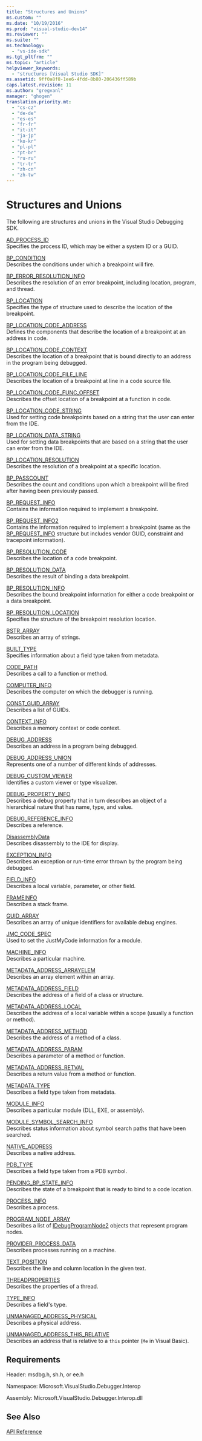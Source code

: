 ```yaml
---
title: "Structures and Unions"
ms.custom: ""
ms.date: "10/19/2016"
ms.prod: "visual-studio-dev14"
ms.reviewer: ""
ms.suite: ""
ms.technology: 
  - "vs-ide-sdk"
ms.tgt_pltfrm: ""
ms.topic: "article"
helpviewer_keywords: 
  - "structures [Visual Studio SDK]"
ms.assetid: 9ff0a8f8-1ee6-4fdd-8b80-206436ff589b
caps.latest.revision: 11
ms.author: "gregvanl"
manager: "ghogen"
translation.priority.mt: 
  - "cs-cz"
  - "de-de"
  - "es-es"
  - "fr-fr"
  - "it-it"
  - "ja-jp"
  - "ko-kr"
  - "pl-pl"
  - "pt-br"
  - "ru-ru"
  - "tr-tr"
  - "zh-cn"
  - "zh-tw"
---
```

# Structures and Unions
The following are structures and unions in the Visual Studio Debugging SDK.  
  
 [AD_PROCESS_ID](../extensibility-debugger-reference/ad_process_id.md)  
 Specifies the process ID, which may be either a system ID or a GUID.  
  
 [BP_CONDITION](../extensibility-debugger-reference/bp_condition.md)  
 Describes the conditions under which a breakpoint will fire.  
  
 [BP_ERROR_RESOLUTION_INFO](../extensibility-debugger-reference/bp_error_resolution_info.md)  
 Describes the resolution of an error breakpoint, including location, program, and thread.  
  
 [BP_LOCATION](../extensibility-debugger-reference/bp_location.md)  
 Specifies the type of structure used to describe the location of the breakpoint.  
  
 [BP_LOCATION_CODE_ADDRESS](../extensibility-debugger-reference/bp_location_code_address.md)  
 Defines the components that describe the location of a breakpoint at an address in code.  
  
 [BP_LOCATION_CODE_CONTEXT](../extensibility-debugger-reference/bp_location_code_context.md)  
 Describes the location of a breakpoint that is bound directly to an address in the program being debugged.  
  
 [BP_LOCATION_CODE_FILE_LINE](../extensibility-debugger-reference/bp_location_code_file_line.md)  
 Describes the location of a breakpoint at line in a code source file.  
  
 [BP_LOCATION_CODE_FUNC_OFFSET](../extensibility-debugger-reference/bp_location_code_func_offset.md)  
 Describes the offset location of a breakpoint at a function in code.  
  
 [BP_LOCATION_CODE_STRING](../extensibility-debugger-reference/bp_location_code_string.md)  
 Used for setting code breakpoints based on a string that the user can enter from the IDE.  
  
 [BP_LOCATION_DATA_STRING](../extensibility-debugger-reference/bp_location_data_string.md)  
 Used for setting data breakpoints that are based on a string that the user can enter from the IDE.  
  
 [BP_LOCATION_RESOLUTION](../extensibility-debugger-reference/bp_location_resolution.md)  
 Describes the resolution of a breakpoint at a specific location.  
  
 [BP_PASSCOUNT](../extensibility-debugger-reference/bp_passcount.md)  
 Describes the count and conditions upon which a breakpoint will be fired after having been previously passed.  
  
 [BP_REQUEST_INFO](../extensibility-debugger-reference/bp_request_info.md)  
 Contains the information required to implement a breakpoint.  
  
 [BP_REQUEST_INFO2](../extensibility-debugger-reference/bp_request_info2.md)  
 Contains the information required to implement a breakpoint (same as the [BP_REQUEST_INFO](../extensibility-debugger-reference/bp_request_info.md) structure but includes vendor GUID, constraint and tracepoint information).  
  
 [BP_RESOLUTION_CODE](../extensibility-debugger-reference/bp_resolution_code.md)  
 Describes the location of a code breakpoint.  
  
 [BP_RESOLUTION_DATA](../extensibility-debugger-reference/bp_resolution_data.md)  
 Describes the result of binding a data breakpoint.  
  
 [BP_RESOLUTION_INFO](../extensibility-debugger-reference/bp_resolution_info.md)  
 Describes the bound breakpoint information for either a code breakpoint or a data breakpoint.  
  
 [BP_RESOLUTION_LOCATION](../extensibility-debugger-reference/bp_resolution_location.md)  
 Specifies the structure of the breakpoint resolution location.  
  
 [BSTR_ARRAY](../extensibility-debugger-reference/bstr_array.md)  
 Describes an array of strings.  
  
 [BUILT_TYPE](../extensibility-debugger-reference/built_type.md)  
 Specifies information about a field type taken from metadata.  
  
 [CODE_PATH](../extensibility-debugger-reference/code_path.md)  
 Describes a call to a function or method.  
  
 [COMPUTER_INFO](../extensibility-debugger-reference/computer_info.md)  
 Describes the computer on which the debugger is running.  
  
 [CONST_GUID_ARRAY](../extensibility-debugger-reference/const_guid_array.md)  
 Describes a list of GUIDs.  
  
 [CONTEXT_INFO](../extensibility-debugger-reference/context_info.md)  
 Describes a memory context or code context.  
  
 [DEBUG_ADDRESS](../extensibility-debugger-reference/debug_address.md)  
 Describes an address in a program being debugged.  
  
 [DEBUG_ADDRESS_UNION](../extensibility-debugger-reference/debug_address_union.md)  
 Represents one of a number of different kinds of addresses.  
  
 [DEBUG_CUSTOM_VIEWER](../extensibility-debugger-reference/debug_custom_viewer.md)  
 Identifies a custom viewer or type visualizer.  
  
 [DEBUG_PROPERTY_INFO](../extensibility-debugger-reference/debug_property_info.md)  
 Describes a debug property that in turn describes an object of a hierarchical nature that has name, type, and value.  
  
 [DEBUG_REFERENCE_INFO](../extensibility-debugger-reference/debug_reference_info.md)  
 Describes a reference.  
  
 [DisassemblyData](../extensibility-debugger-reference/disassemblydata.md)  
 Describes disassembly to the IDE for display.  
  
 [EXCEPTION_INFO](../extensibility-debugger-reference/exception_info.md)  
 Describes an exception or run-time error thrown by the program being debugged.  
  
 [FIELD_INFO](../extensibility-debugger-reference/field_info.md)  
 Describes a local variable, parameter, or other field.  
  
 [FRAMEINFO](../extensibility-debugger-reference/frameinfo.md)  
 Describes a stack frame.  
  
 [GUID_ARRAY](../extensibility-debugger-reference/guid_array.md)  
 Describes an array of unique identifiers for available debug engines.  
  
 [JMC_CODE_SPEC](../extensibility-debugger-reference/jmc_code_spec.md)  
 Used to set the JustMyCode information for a module.  
  
 [MACHINE_INFO](../extensibility-debugger-reference/machine_info.md)  
 Describes a particular machine.  
  
 [METADATA_ADDRESS_ARRAYELEM](../extensibility-debugger-reference/metadata_address_arrayelem.md)  
 Describes an array element within an array.  
  
 [METADATA_ADDRESS_FIELD](../extensibility-debugger-reference/metadata_address_field.md)  
 Describes the address of a field of a class or structure.  
  
 [METADATA_ADDRESS_LOCAL](../extensibility-debugger-reference/metadata_address_local.md)  
 Describes the address of a local variable within a scope (usually a function or method).  
  
 [METADATA_ADDRESS_METHOD](../extensibility-debugger-reference/metadata_address_method.md)  
 Describes the address of a method of a class.  
  
 [METADATA_ADDRESS_PARAM](../extensibility-debugger-reference/metadata_address_param.md)  
 Describes a parameter of a method or function.  
  
 [METADATA_ADDRESS_RETVAL](../extensibility-debugger-reference/metadata_address_retval.md)  
 Describes a return value from a method or function.  
  
 [METADATA_TYPE](../extensibility-debugger-reference/metadata_type.md)  
 Describes a field type taken from metadata.  
  
 [MODULE_INFO](../extensibility-debugger-reference/module_info.md)  
 Describes a particular module (DLL, EXE, or assembly).  
  
 [MODULE_SYMBOL_SEARCH_INFO](../extensibility-debugger-reference/module_symbol_search_info.md)  
 Describes status information about symbol search paths that have been searched.  
  
 [NATIVE_ADDRESS](../extensibility-debugger-reference/native_address.md)  
 Describes a native address.  
  
 [PDB_TYPE](../extensibility-debugger-reference/pdb_type.md)  
 Describes a field type taken from a PDB symbol.  
  
 [PENDING_BP_STATE_INFO](../extensibility-debugger-reference/pending_bp_state_info.md)  
 Describes the state of a breakpoint that is ready to bind to a code location.  
  
 [PROCESS_INFO](../extensibility-debugger-reference/process_info.md)  
 Describes a process.  
  
 [PROGRAM_NODE_ARRAY](../extensibility-debugger-reference/program_node_array.md)  
 Describes a list of [IDebugProgramNode2](../extensibility-debugger-reference/idebugprogramnode2.md) objects that represent program nodes.  
  
 [PROVIDER_PROCESS_DATA](../extensibility-debugger-reference/provider_process_data.md)  
 Describes processes running on a machine.  
  
 [TEXT_POSITION](../extensibility-debugger-reference/text_position.md)  
 Describes the line and column location in the given text.  
  
 [THREADPROPERTIES](../extensibility-debugger-reference/threadproperties.md)  
 Describes the properties of a thread.  
  
 [TYPE_INFO](../extensibility-debugger-reference/type_info.md)  
 Describes a field's type.  
  
 [UNMANAGED_ADDRESS_PHYSICAL](../extensibility-debugger-reference/unmanaged_address_physical.md)  
 Describes a physical address.  
  
 [UNMANAGED_ADDRESS_THIS_RELATIVE](../extensibility-debugger-reference/unmanaged_address_this_relative.md)  
 Describes an address that is relative to a `this` pointer (`Me` in Visual Basic).  
  
## Requirements  
 Header: msdbg.h, sh.h, or ee.h  
  
 Namespace: Microsoft.VisualStudio.Debugger.Interop  
  
 Assembly: Microsoft.VisualStudio.Debugger.Interop.dll  
  
## See Also  
 [API Reference](../extensibility-debugger-reference/api-reference--visual-studio-debugging-.md)